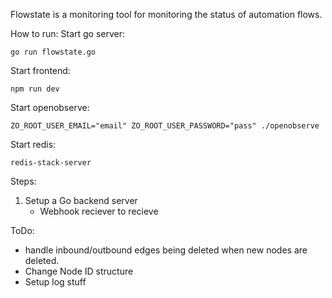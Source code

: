 Flowstate is a monitoring tool for monitoring the status of automation flows.


How to run:
Start go server:
```
go run flowstate.go
```
Start frontend:
```
npm run dev
```

Start openobserve:
```
ZO_ROOT_USER_EMAIL="email" ZO_ROOT_USER_PASSWORD="pass" ./openobserve
```

Start redis:
```
redis-stack-server
```

Steps:
1. Setup a Go backend server
    - Webhook reciever to recieve 


ToDo:
- handle inbound/outbound edges being deleted when new nodes are deleted.
- Change Node ID structure
- Setup log stuff
